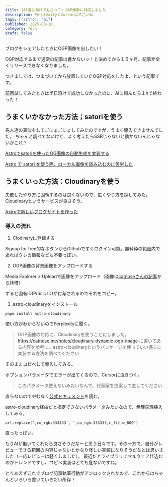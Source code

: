 ```yaml
---
title: (AI達に助けてもらって) OGP画像に対応しました
description: PerplexityとCursorはすごいね
tags: ["astro", "ai"]
published: 2025-03-10
category: Tech
draft: false
---
```


ブログをシェアしたときにOGP画像を出したい！

OGP対応するまで通常の記事は書かないッ！と決めてから１５ヶ月、記事が全くリリースできなくなりました。

つきましては、つまづいてから放置していたOGP対応をしたよ、という記事です。

前回試してみたときは半日溶けて成功しなかったのに、AIに頼んだら１hで終わった！

## うまくいかなかった方法；satoriを使う

先人達の真似をしてごにょごにょしてみたのですが、うまく導入できませんでした。
ちゃんと調べてないけど、よく考えたらSSRじゃないと動かないんじゃないかこれ？

[Astroでsatoriを使ったOG画像の自動生成を実装する](https://blog.70-10.net/posts/satori-og-image/)

[Astro で satori を使う際、ローカル画像を読み込むのに苦労した](https://qiita.com/kskwtnk/items/18df868e80969250ac00)


## うまくいった方法：Cloudinaryを使う

失敗したやり方に固執するのは良くないので、広くやり方を探してみた。
Cloudinaryというサービスが良さそう。

[Astroで新しいブログサイトを作った](https://blog.yajihum.dev/blog/posts/tech/20230225_create_new_blog)

### 導入の流れ

1. Clodinaryに登録する

Signup for free的なボタンからGithubですぐログイン可能。無料枠の範囲内であればクレカ情報なども不要っぽい。

2. OGP画像の背景画像をアップロードする

Media Explorer > Uploadで画像をアップロード（画像は[catnoseさんの記事](https://catnose.me/notes/cloudinary-dynamic-ogp-image)から拝借）

すると固有ID(Public ID)が付与されるのでそれをコピー。

3. astro-cloudinaryをインストール

`pnpm install astro-cloudinary`

使い方がわからないのでPerplexityに聞く。

> OGP画像の対応に、Cloudinaryを使うことにしました。
> https://catnose.me/notes/cloudinary-dynamic-ogp-image
>に書いてある内容を参考に、astro-cloudinaryというパッケージを使っていい感じに実装する方法を調べてください

そのままコピペして導入してみる。

オプションパラメータでエラーが出てくるので、Cursorに泣きつく。

> このパラメータ使えないみたいなんで、代替案を提案して直してください

直らないのでやむなく[公式ドキュメント](https://astro.cloudinary.dev/getcldimageurl/configuration)を読む。

astro-cloudinary経由だと指定できないパラメータみたいなので、無理矢理挿入してみる。

`url.replace(',co_rgb:333333', ',co_rgb:333333,c_fit,w_800')`

直ったっぽい。

もうAIが働いてくれたら良さそうだなーと思う日々です。その一方で、自分がレビューできる範囲の内容じゃないとかなり怪しい実装になりそうだなとは思いました（一応レビューは軽くしました）。
最近だとライブラリにマルウェア仕込むのがトレンドですし、コピペ実装はとても危ないですね。

とりあえずこれでブログ記事執筆行動がアンロックされたので、これからはちゃんといろいろ書いていきたい所存！
